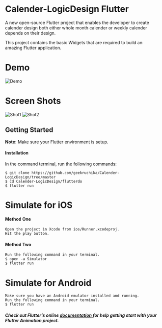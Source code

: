 # Calender-LogicDesign Flutter

A new open-source Flutter project that enables the developer to create calender design both either whole month calender or weekly calender depends on their design.

This project contains the basic Widgets that are required to build an amazing Flutter application.

# Demo
![Demo](https://github.com/geekruchika/Calender-LogicDesign/blob/master/flutterdo/screenGif/calenderDemo.gif)

# Screen Shots
 ![Shot1](https://github.com/geekruchika/Calender-LogicDesign/blob/master/flutterdo/screenGif/monthCalender.png)
 ![Shot2](https://github.com/geekruchika/Calender-LogicDesign/blob/master/flutterdo/screenGif/weekCalender.png)

## Getting Started
**Note:** Make sure your Flutter environment is setup.

#### Installation

In the command terminal, run the following commands:

    $ git clone https://github.com/geekruchika/Calender-LogicDesign/tree/master
    $ cd Calender-LogicDesign/flutterdo
    $ flutter run

# Simulate for iOS
#### Method One
    
    Open the project in Xcode from ios/Runner.xcodeproj.
    Hit the play button.

#### Method Two

    Run the following command in your terminal.
    $ open -a Simulator
    $ flutter run

# Simulate for Android

    Make sure you have an Android emulator installed and running.
    Run the following command in your terminal.
    $ flutter run

##### Check out Flutter’s online [documentation](http://flutter.io/) for help getting start with your Flutter Animation project.
